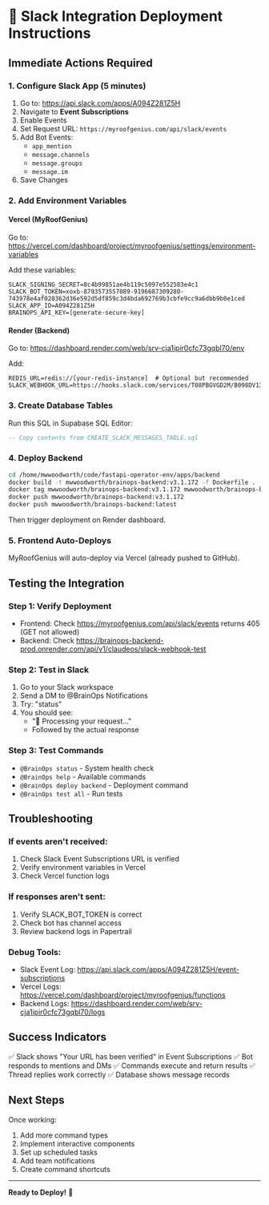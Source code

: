 # 🚀 Slack Integration Deployment Instructions

## Immediate Actions Required

### 1. Configure Slack App (5 minutes)

1. Go to: https://api.slack.com/apps/A094Z281Z5H
2. Navigate to **Event Subscriptions**
3. Enable Events
4. Set Request URL: `https://myroofgenius.com/api/slack/events`
5. Add Bot Events:
   - `app_mention`
   - `message.channels`
   - `message.groups`
   - `message.im`
6. Save Changes

### 2. Add Environment Variables

#### Vercel (MyRoofGenius)
Go to: https://vercel.com/dashboard/project/myroofgenius/settings/environment-variables

Add these variables:
```
SLACK_SIGNING_SECRET=8c4b99851ae4b119c5097e552583e4c1
SLACK_BOT_TOKEN=xoxb-8793573557089-9196687309280-743978e4af028362d36e592d5df859c3d4bda692769b3cbfe9cc9a6dbb9b0e1ced
SLACK_APP_ID=A094Z281Z5H
BRAINOPS_API_KEY=[generate-secure-key]
```

#### Render (Backend)
Go to: https://dashboard.render.com/web/srv-cja1ipir0cfc73gqbl70/env

Add:
```
REDIS_URL=redis://[your-redis-instance]  # Optional but recommended
SLACK_WEBHOOK_URL=https://hooks.slack.com/services/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
```

### 3. Create Database Tables

Run this SQL in Supabase SQL Editor:
```sql
-- Copy contents from CREATE_SLACK_MESSAGES_TABLE.sql
```

### 4. Deploy Backend

```bash
cd /home/mwwoodworth/code/fastapi-operator-env/apps/backend
docker build -t mwwoodworth/brainops-backend:v3.1.172 -f Dockerfile .
docker tag mwwoodworth/brainops-backend:v3.1.172 mwwoodworth/brainops-backend:latest
docker push mwwoodworth/brainops-backend:v3.1.172
docker push mwwoodworth/brainops-backend:latest
```

Then trigger deployment on Render dashboard.

### 5. Frontend Auto-Deploys

MyRoofGenius will auto-deploy via Vercel (already pushed to GitHub).

## Testing the Integration

### Step 1: Verify Deployment
- Frontend: Check https://myroofgenius.com/api/slack/events returns 405 (GET not allowed)
- Backend: Check https://brainops-backend-prod.onrender.com/api/v1/claudeos/slack-webhook-test

### Step 2: Test in Slack
1. Go to your Slack workspace
2. Send a DM to @BrainOps Notifications
3. Try: "status"
4. You should see:
   - "🤖 Processing your request..."
   - Followed by the actual response

### Step 3: Test Commands
- `@BrainOps status` - System health check
- `@BrainOps help` - Available commands
- `@BrainOps deploy backend` - Deployment command
- `@BrainOps test all` - Run tests

## Troubleshooting

### If events aren't received:
1. Check Slack Event Subscriptions URL is verified
2. Verify environment variables in Vercel
3. Check Vercel function logs

### If responses aren't sent:
1. Verify SLACK_BOT_TOKEN is correct
2. Check bot has channel access
3. Review backend logs in Papertrail

### Debug Tools:
- Slack Event Log: https://api.slack.com/apps/A094Z281Z5H/event-subscriptions
- Vercel Logs: https://vercel.com/dashboard/project/myroofgenius/functions
- Backend Logs: https://dashboard.render.com/web/srv-cja1ipir0cfc73gqbl70/logs

## Success Indicators

✅ Slack shows "Your URL has been verified" in Event Subscriptions
✅ Bot responds to mentions and DMs
✅ Commands execute and return results
✅ Thread replies work correctly
✅ Database shows message records

## Next Steps

Once working:
1. Add more command types
2. Implement interactive components
3. Set up scheduled tasks
4. Add team notifications
5. Create command shortcuts

---

**Ready to Deploy!** 🚀
